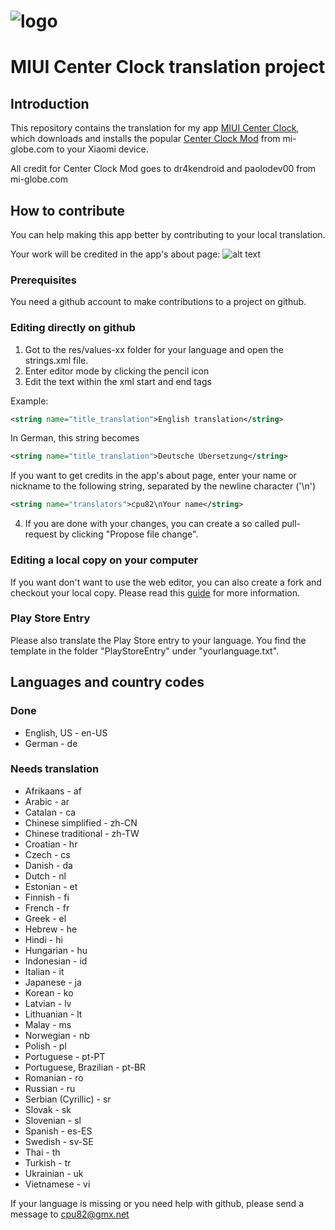 # ![logo](http://i.imgur.com/yundeJX.png)
# MIUI Center Clock translation project

## Introduction

This repository contains the translation for my app [MIUI Center Clock](https://play.google.com/store/apps/details?id=com.cpu82.miuicenterclock), which downloads and installs the popular [Center Clock Mod](http://forum.mi-globe.com/general-development-f34/mod-miui-v8-center-clock-mod-t67.html) from mi-globe.com to your Xiaomi device.

All credit for Center Clock Mod goes to dr4kendroid and paolodev00 from mi-globe.com

## How to contribute

You can help making this app better by contributing to your local translation.

Your work will be credited in the app's about page:
![alt text](http://imgur.com/9VIn4o6.png)

### Prerequisites

You need a github account to make contributions to a project on github.

### Editing directly on github

1. Got to the res/values-xx folder for your language and open the strings.xml file.
2. Enter editor mode by clicking the pencil icon
3. Edit the text within the xml start and end tags

Example:
```xml
<string name="title_translation">English translation</string>
```
In German, this string becomes
```xml
<string name="title_translation">Deutsche Übersetzung</string>
```
If you want to get credits in the app's about page, enter your name or nickname to the following string, separated by the newline character ('\n')
```xml
<string name="translators">cpu82\nYour name</string>
```
4. If you are done with your changes, you can create a so called pull-request by clicking "Propose file change".

### Editing a local copy on your computer

If you want don't want to use the web editor, you can also create a fork and checkout your local copy.
Please read this [guide](https://guides.github.com/activities/forking/) for more information.

### Play Store Entry

Please also translate the Play Store entry to your language.
You find the template in the folder "PlayStoreEntry" under "yourlanguage.txt".

## Languages and country codes

### Done
* English, US - en-US
* German - de

### Needs translation
* Afrikaans - af
* Arabic - ar
* Catalan - ca
* Chinese simplified - zh-CN
* Chinese traditional - zh-TW
* Croatian - hr
* Czech - cs
* Danish - da
* Dutch - nl
* Estonian - et
* Finnish - fi
* French - fr
* Greek - el
* Hebrew - he
* Hindi - hi
* Hungarian - hu
* Indonesian - id
* Italian - it
* Japanese - ja
* Korean - ko
* Latvian - lv
* Lithuanian - lt
* Malay - ms
* Norwegian - nb
* Polish - pl
* Portuguese - pt-PT 
* Portuguese, Brazilian - pt-BR
* Romanian - ro
* Russian - ru
* Serbian (Cyrillic) - sr
* Slovak - sk
* Slovenian - sl
* Spanish - es-ES
* Swedish - sv-SE
* Thai - th
* Turkish - tr
* Ukrainian - uk
* Vietnamese - vi


If your language is missing or you need help with github, please send a message to cpu82@gmx.net
